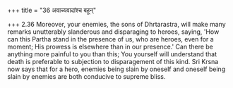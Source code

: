 +++
title = "36 अवाच्यवादांश्च बहून्"

+++
2.36 Moreover, your enemies, the sons of Dhrtarastra, will make many remarks unutterably slanderous and disparaging to heroes, saying, 'How can this Partha stand in the presence of us, who are heroes, even for a moment; His prowess is elsewhere than in our presence.' Can there be anything more painful to you than this; You yourself will understand that death is preferable to subjection to disparagement of this kind.
Sri Krsna now says that for a hero, enemies being slain by oneself and oneself being slain by enemies are both conducive to supreme bliss.
